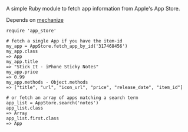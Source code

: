 A simple Ruby module to fetch app information from Apple's App Store.

Depends on [mechanize](http://mechanize.rubyforge.org/mechanize/)

    require 'app_store'

    # fetch a single App if you have the item-id
    my_app = AppStore.fetch_app_by_id('317468456')
    my_app.class
    => App
    my_app.title
    => "Stick It - iPhone Sticky Notes"
    my_app.price
    => 0.99
    my_app.methods - Object.methods
    => ["title", "url", "icon_url", "price", "release_date", "item_id"]
    
    # or fetch an array of apps matching a search term
    app_list = AppStore.search('notes')
    app_list.class
    => Array
    app_list.first.class
    => App
